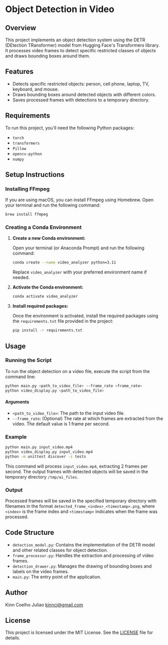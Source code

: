 # Object Detection in Video

## Overview

This project implements an object detection system using the DETR (DEtection TRansformer) model from Hugging Face's Transformers library. It processes video frames to detect specific restricted classes of objects and draws bounding boxes around them.

## Features

- Detects specific restricted objects: person, cell phone, laptop, TV, keyboard, and mouse.
- Draws bounding boxes around detected objects with different colors.
- Saves processed frames with detections to a temporary directory.

## Requirements

To run this project, you'll need the following Python packages:

- `torch`
- `transformers`
- `Pillow`
- `opencv-python`
- `numpy`

## Setup Instructions

### Installing FFmpeg

If you are using macOS, you can install FFmpeg using Homebrew. Open your terminal and run the following command:

```bash
brew install ffmpeg
```

### Creating a Conda Environment

1. **Create a new Conda environment:**

   Open your terminal (or Anaconda Prompt) and run the following command:

   ```bash
   conda create --name video_analyzer python=3.11
   ```

   Replace `video_analyzer` with your preferred environment name if needed.

2. **Activate the Conda environment:**

   ```bash
   conda activate video_analyzer
   ```

3. **Install required packages:**

   Once the environment is activated, install the required packages using the `requirements.txt` file provided in the project:

   ```bash
   pip install -r requirements.txt
   ```

## Usage

### Running the Script

To run the object detection on a video file, execute the script from the command line:

```bash
python main.py <path_to_video_file> --frame_rate <frame_rate>
python video_display.py <path_to_video_file>
```

#### Arguments

- `<path_to_video_file>`: The path to the input video file.
- `--frame_rate`: (Optional) The rate at which frames are extracted from the video. The default value is 1 frame per second.

### Example

```bash
python main.py input_video.mp4
python video_display.py input_video.mp4
python -m unittest discover -s tests
```

This command will process `input_video.mp4`, extracting 2 frames per second. The output frames with detected objects will be saved in the temporary directory `/tmp/ai_files`.

### Output

Processed frames will be saved in the specified temporary directory with filenames in the format `detected_frame_<index>_<timestamp>.png`, where `<index>` is the frame index and `<timestamp>` indicates when the frame was processed.

## Code Structure

- `detection_model.py`: Contains the implementation of the DETR model and other related classes for object detection.
- `frame_processor.py`: Handles the extraction and processing of video frames.
- `detection_drawer.py`: Manages the drawing of bounding boxes and labels on the video frames.
- `main.py`: The entry point of the application.

## Author

Kinn Coelho Juliao <kinncj@gmail.com>

## License

This project is licensed under the MIT License. See the [LICENSE](LICENSE) file for details.
```

